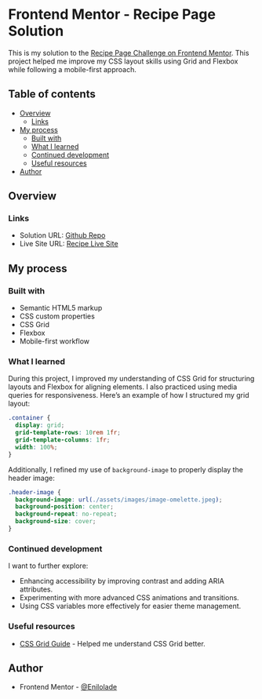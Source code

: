 # Frontend Mentor - Recipe Page Solution

This is my solution to the [Recipe Page Challenge on Frontend Mentor](https://www.frontendmentor.io/challenges/recipe-page-KiTsR8QQKm). This project helped me improve my CSS layout skills using Grid and Flexbox while following a mobile-first approach.

## Table of contents

- [Overview](#overview)
  - [Links](#links)
- [My process](#my-process)
  - [Built with](#built-with)
  - [What I learned](#what-i-learned)
  - [Continued development](#continued-development)
  - [Useful resources](#useful-resources)
- [Author](#author)

## Overview

### Links

- Solution URL: [Github Repo](https://github.com/Enilolade/recipe-page)
- Live Site URL: [Recipe Live Site](https://enilolade.github.io/recipe-page/)

## My process

### Built with

- Semantic HTML5 markup
- CSS custom properties
- CSS Grid
- Flexbox
- Mobile-first workflow

### What I learned

During this project, I improved my understanding of CSS Grid for structuring layouts and Flexbox for aligning elements. I also practiced using media queries for responsiveness. Here’s an example of how I structured my grid layout:

```css
.container {
  display: grid;
  grid-template-rows: 10rem 1fr;
  grid-template-columns: 1fr;
  width: 100%;
}
```

Additionally, I refined my use of `background-image` to properly display the header image:

```css
.header-image {
  background-image: url(./assets/images/image-omelette.jpeg);
  background-position: center;
  background-repeat: no-repeat;
  background-size: cover;
}
```

### Continued development

I want to further explore:

- Enhancing accessibility by improving contrast and adding ARIA attributes.
- Experimenting with more advanced CSS animations and transitions.
- Using CSS variables more effectively for easier theme management.

### Useful resources

- [CSS Grid Guide](https://css-tricks.com/snippets/css/complete-guide-grid/) - Helped me understand CSS Grid better.

## Author

- Frontend Mentor - [@Enilolade](https://www.frontendmentor.io/profile/Enilolade)
